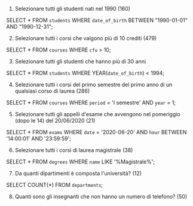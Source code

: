 1. Selezionare tutti gli studenti nati nel 1990 (160)

SELECT * FROM `students` WHERE `date_of_birth` BETWEEN "1990-01-01" AND "1990-12-31"; 


2. Selezionare tutti i corsi che valgono più di 10 crediti (479)

SELECT * FROM `courses` WHERE `cfu` > 10; 


3. Selezionare tutti gli studenti che hanno più di 30 anni

SELECT * FROM `students` WHERE YEAR(`date_of_birth`) < 1994; 


4. Selezionare tutti i corsi del primo semestre del primo anno di un qualsiasi corso di
laurea (286)

SELECT * FROM `courses` WHERE `period` = 'I semestre' AND `year` = 1; 


5. Selezionare tutti gli appelli d'esame che avvengono nel pomeriggio (dopo le 14) del
20/06/2020 (21)

SELECT * FROM `exams` WHERE `date` = '2020-06-20' AND `hour` BETWEEN '14:00:01' AND '23:59:59'; 


6. Selezionare tutti i corsi di laurea magistrale (38)

SELECT * FROM `degrees` WHERE `name` LIKE '%Magistrale%'; 


7. Da quanti dipartimenti è composta l'università? (12)

SELECT COUNT(*) FROM `departments`; 


8. Quanti sono gli insegnanti che non hanno un numero di telefono? (50)